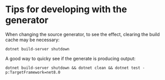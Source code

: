 # Tips for developing with the generator

When changing the source generator, to see the effect, clearing the build cache may be necessary:

```
dotnet build-server shutdown
```

A good way to quicky see if the generate is producing output:

```
dotnet build-server shutdown && dotnet clean && dotnet test -p:TargetFramework=net8.0
```
